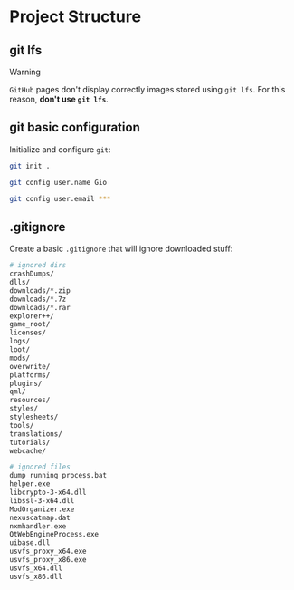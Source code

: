 # Project Structure

## git lfs

> [!WARNING]
> `GitHub` pages don't display correctly images stored using `git lfs`. For this reason, **don't use `git lfs`**.

## git basic configuration

Initialize and configure `git`:

```bash
git init .
```

```bash
git config user.name Gio
```

```bash
git config user.email ***
```

## .gitignore

Create a basic `.gitignore` that will ignore downloaded stuff:

```bash
# ignored dirs
crashDumps/
dlls/
downloads/*.zip
downloads/*.7z
downloads/*.rar
explorer++/
game_root/
licenses/
logs/
loot/
mods/
overwrite/
platforms/
plugins/
qml/
resources/
styles/
stylesheets/
tools/
translations/
tutorials/
webcache/

# ignored files
dump_running_process.bat
helper.exe
libcrypto-3-x64.dll
libssl-3-x64.dll
ModOrganizer.exe
nexuscatmap.dat
nxmhandler.exe
QtWebEngineProcess.exe
uibase.dll
usvfs_proxy_x64.exe
usvfs_proxy_x86.exe
usvfs_x64.dll
usvfs_x86.dll
```
